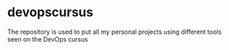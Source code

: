 # devopscursus
The repository is used to put all my personal projects using different tools seen on the DevOps cursus
